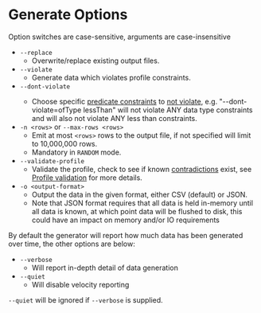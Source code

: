 # Generate Options
Option switches are case-sensitive, arguments are case-insensitive

* `--replace`
    * Overwrite/replace existing output files.
* `--violate`
   * Generate data which violates profile constraints.
* `--dont-violate` <epistemic constraints...>
   * Choose specific [predicate constraints](../ProfileDeveloperGuide.md#Predicate-constraints) to [not violate](../generator/docs/SelectiveViolation.md), e.g. "--dont-violate=ofType lessThan" will not violate ANY data type constraints and will also not violate ANY less than constraints.
* `-n <rows>` or `--max-rows <rows>`
   * Emit at most `<rows>` rows to the output file, if not specified will limit to 10,000,000 rows.
   * Mandatory in `RANDOM` mode.
* `--validate-profile`
   * Validate the profile, check to see if known [contradictions](../../generator/docs/Contradictions.md) exist, see [Profile validation](../../generator/docs/ProfileValidation.md) for more details.
* `-o <output-format>`
   * Output the data in the given format, either CSV (default) or JSON.
   * Note that JSON format requires that all data is held in-memory until all data is known, at which point data will be flushed to disk, this could have an impact on memory and/or IO requirements

By default the generator will report how much data has been generated over time, the other options are below:
* `--verbose`
    * Will report in-depth detail of data generation
* `--quiet`
    * Will disable velocity reporting
    
`--quiet` will be ignored if `--verbose` is supplied.

